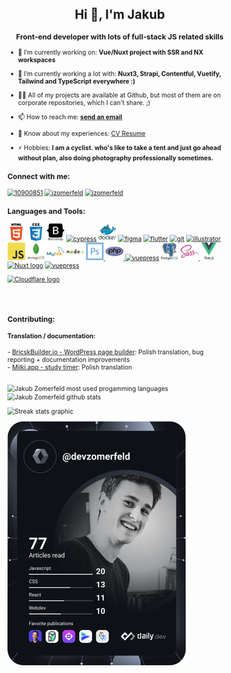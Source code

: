 <h1 align="center">Hi 👋, I'm Jakub</h1>
<h3 align="center">Front-end developer with lots of full-stack JS related skills</h3>

- 🔭 I’m currently working on: **Vue/Nuxt project with SSR and NX workspaces**

- 🌱 I’m currently working a lot with: **Nuxt3, Strapi, Contentful, Vuetify, Tailwind and TypeScript everywhere :)**

- 👨‍💻 All of my projects are available at Github, but most of them are on corporate repositories, which I can't share. ;)

- 📫 How to reach me: **[send an email](mailto:dev.zomerfeld@gmail.com)**

- 📄 Know about my experiences: [CV Resume](https://cv.jakubzomerfeld.pl)

- ⚡ Hobbies: **I am a cyclist. who's like to take a tent and just go ahead without plan, also doing photography professionally sometimes.**

<h3 align="left">Connect with me:</h3>
<p align="left">
<a href="https://stackoverflow.com/users/10900851" target="blank"><img align="center" src="https://raw.githubusercontent.com/rahuldkjain/github-profile-readme-generator/master/src/images/icons/Social/stack-overflow.svg" alt="10900851" height="30" width="40" /></a>
<a href="https://fb.com/jzomerfeld" target="blank"><img align="center" src="https://raw.githubusercontent.com/rahuldkjain/github-profile-readme-generator/master/src/images/icons/Social/facebook.svg" alt="jzomerfeld" height="30" width="40" /></a>
<a href="https://instagram.com/jzomerfeld" target="blank"><img align="center" src="https://raw.githubusercontent.com/rahuldkjain/github-profile-readme-generator/master/src/images/icons/Social/instagram.svg" alt="jzomerfeld" height="30" width="40" /></a>
</p>

<h3 align="left">Languages and Tools:</h3>
<p align="left">
<a href="https://www.w3.org/html/" target="_blank"><img src="https://raw.githubusercontent.com/devicons/devicon/master/icons/html5/html5-original-wordmark.svg" alt="html5" width="40" height="40"/></a>
<a href="https://www.w3schools.com/css/" target="_blank"><img src="https://raw.githubusercontent.com/devicons/devicon/master/icons/css3/css3-original-wordmark.svg" alt="css3" width="40" height="40"/></a>	
<a href="https://getbootstrap.com" target="_blank"> <img src="https://raw.githubusercontent.com/devicons/devicon/master/icons/bootstrap/bootstrap-plain-wordmark.svg" alt="bootstrap" width="40" height="40"/></a>
<a href="https://www.cypress.io" target="_blank"><img src="https://raw.githubusercontent.com/simple-icons/simple-icons/6e46ec1fc23b60c8fd0d2f2ff46db82e16dbd75f/icons/cypress.svg" alt="cypress" width="40" height="40"/></a>
<a href="https://www.docker.com/" target="_blank">
<img src="https://raw.githubusercontent.com/devicons/devicon/master/icons/docker/docker-original-wordmark.svg" alt="docker" width="40" height="40"/></a>
<a href="https://www.figma.com/" target="_blank"><img src="https://www.vectorlogo.zone/logos/figma/figma-icon.svg" alt="figma" width="40" height="40"/></a>
<a href="https://flutter.dev" target="_blank"><img src="https://www.vectorlogo.zone/logos/flutterio/flutterio-icon.svg" alt="flutter" width="40" height="40"/></a>
<a href="https://git-scm.com/" target="_blank"><img src="https://www.vectorlogo.zone/logos/git-scm/git-scm-icon.svg" alt="git" width="40" height="40"/></a>
<a href="https://www.adobe.com/in/products/illustrator.html" target="_blank"><img src="https://www.vectorlogo.zone/logos/adobe_illustrator/adobe_illustrator-icon.svg" alt="illustrator" width="40" height="40"/> </a> <a href="https://developer.mozilla.org/en-US/docs/Web/JavaScript" target="_blank"><img src="https://raw.githubusercontent.com/devicons/devicon/master/icons/javascript/javascript-original.svg" alt="javascript" width="40" height="40"/></a>
<a href="https://www.mongodb.com/" target="_blank"><img src="https://raw.githubusercontent.com/devicons/devicon/master/icons/mongodb/mongodb-original-wordmark.svg" alt="mongodb" width="40" height="40"/></a>
<a href="https://www.mysql.com/" target="_blank"><img src="https://raw.githubusercontent.com/devicons/devicon/master/icons/mysql/mysql-original-wordmark.svg" alt="mysql" width="40" height="40"/></a>
<a href="https://nodejs.org" target="_blank"><img src="https://raw.githubusercontent.com/devicons/devicon/master/icons/nodejs/nodejs-original-wordmark.svg" alt="nodejs" width="40" height="40"/></a>
<a href="https://www.photoshop.com/en" target="_blank"><img src="https://raw.githubusercontent.com/devicons/devicon/master/icons/photoshop/photoshop-line.svg" alt="photoshop" width="40" height="40"/> 
</a> <a href="https://www.php.net" target="_blank"><img src="https://raw.githubusercontent.com/devicons/devicon/master/icons/php/php-original.svg" alt="php" width="40" height="40"/> </a>
<a href="https://laravel.com/" target="_blank"><img src="https://raw.githubusercontent.com/AliasIO/wappalyzer/master/src/drivers/webextension/images/icons/Laravel.svg" alt="vuepress" width="40" height="40"/></a>
<a href="https://www.postgresql.org" target="_blank"><img src="https://raw.githubusercontent.com/devicons/devicon/master/icons/postgresql/postgresql-original-wordmark.svg" alt="postgresql" width="40" height="40"/></a>
<a href="https://sass-lang.com" target="_blank"> <img src="https://raw.githubusercontent.com/devicons/devicon/master/icons/sass/sass-original.svg" alt="sass" width="40" height="40"/> </a> <a href="https://vuejs.org/" target="_blank"> <img src="https://raw.githubusercontent.com/devicons/devicon/master/icons/vuejs/vuejs-original-wordmark.svg" alt="vuejs" width="40" height="40"/></a>
<a href="https://nuxtjs.org/" target="_blank"><img src="https://nuxt.com/assets/design-kit/logo/full-logo-green-light.svg" alt="Nuxt logo" width="100" height="40"/></a>	
<a href="https://vuepress.vuejs.org/" target="_blank"><img src="https://raw.githubusercontent.com/AliasIO/wappalyzer/master/src/drivers/webextension/images/icons/VuePress.svg" alt="vuepress" width="40" height="40"/></a>
  
<a href="https://cloudflare.com" target="_blank"><img src="https://www.vectorlogo.zone/logos/cloudflare/cloudflare-ar21.svg" alt="Cloudflare logo" width="90" height="40"/></a>
</p>

<br/>
<br/>
<h3 align="left">Contributing:</h3>

<h4 align="left">Translation / documentation:</h4>
  - <a href="https://bricksbuilder.io/" target="_blank">BricskBuilder.io - WordPress page builder</a><span>: Polish translation, bug reporting + documentation improvements</span> <br/>
  - <a href="https://www.milki.app/" target="_blank">Milki.app - study timer</a><span>: Polish translation</span>


<br/>
<br/>
<p><img align="left" src="https://github-readme-stats.vercel.app/api/top-langs?username=devzom&show_icons=true&locale=en&layout=compact" alt="Jakub Zomerfeld most used progamming languages" /></p>

<p>&nbsp;<img align="center" src="https://github-readme-stats.vercel.app/api?username=devzom&show_icons=true&locale=en" alt="Jakub Zomerfeld github stats" /></p>

<p><img align="center" src="https://github-readme-streak-stats.herokuapp.com/?user=devzom&" alt="Streak stats graphic" /></p>
<a href="https://app.daily.dev/DailyDevTips"><img src="https://github.com/devzom/devzom/blob/main/devcard.svg" width="400" alt="Jakub Zomerfeld Dev Card"/>
